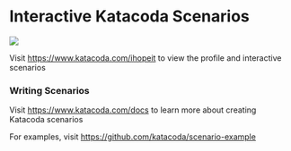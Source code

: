 # Interactive Katacoda Scenarios

[![](http://shields.katacoda.com/katacoda/ihopeit/count.svg)](https://www.katacoda.com/ihopeit "Get your profile on Katacoda.com")

Visit https://www.katacoda.com/ihopeit to view the profile and interactive scenarios

### Writing Scenarios
Visit https://www.katacoda.com/docs to learn more about creating Katacoda scenarios

For examples, visit https://github.com/katacoda/scenario-example
